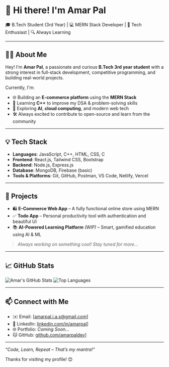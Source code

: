 # 👋 Hi there! I'm Amar Pal

🎓 B.Tech Student (3rd Year) | 💻 MERN Stack Developer | 🚀 Tech Enthusiast | 🔍 Always Learning

---

## 🧑‍💻 About Me

Hey! I'm **Amar Pal**, a passionate and curious **B.Tech 3rd year student** with a strong interest in full-stack development, competitive programming, and building real-world projects.

Currently, I'm:

- 🌐 Building an **E-commerce platform** using the **MERN Stack**  
- 📘 Learning **C++** to improve my DSA & problem-solving skills  
- 🧠 Exploring **AI**, **cloud computing**, and modern web tech  
- 🛠️ Always excited to contribute to open-source and learn from the community

---

## 💡 Tech Stack

- **Languages**: JavaScript, C++, HTML, CSS, C
- **Frontend**: React.js, Tailwind CSS, Bootstrap
- **Backend**: Node.js, Express.js
- **Database**: MongoDB, Firebase (basic)
- **Tools & Platforms**: Git, GitHub, Postman, VS Code, Netlify, Vercel

---

## 🚀 Projects

- 🛍️ **E-Commerce Web App** – A fully functional online store using MERN
- ✅ **Todo App** – Personal productivity tool with authentication and beautiful UI
- 📚 **AI-Powered Learning Platform** *(WIP)* – Smart, gamified education using AI & ML

> *Always working on something cool! Stay tuned for more...*

---

## 📈 GitHub Stats

![Amar's GitHub Stats](https://github-readme-stats.vercel.app/api?username=ITSAMARHERE&show_icons=true&theme=radical)
![Top Languages](https://github-readme-stats.vercel.app/api/top-langs/?username=ITSAMARHERE&layout=compact&theme=radical)

---

## 📫 Connect with Me

- ✉️ Email: [amarpal.i.a.s@gmail.com]
- 💼 LinkedIn: [linkedin.com/in/amarpal](https://www.linkedin.com/in/amar-pal-a945ba250/)]
- 🌐 Portfolio: *Coming Soon...*
- 🐱 GitHub: [github.com/amarpaldev](https://github.com/ITSAMARHERE)]

---

_“Code, Learn, Repeat – That’s my mantra!”_

Thanks for visiting my profile! 😊
